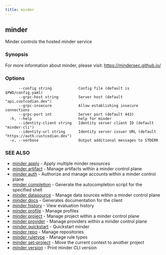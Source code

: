 ```yaml
---
title: minder
---
```

## minder

Minder controls the hosted minder service

### Synopsis

For more information about minder, please visit:
https://mindersec.github.io/

### Options

```
      --config string            Config file (default is $PWD/config.yaml)
      --grpc-host string         Server host (default "api.custcodian.dev")
      --grpc-insecure            Allow establishing insecure connections
      --grpc-port int            Server port (default 443)
  -h, --help                     help for minder
      --identity-client string   Identity server client ID (default "minder-cli")
      --identity-url string      Identity server issuer URL (default "https://auth.custcodian.dev")
  -v, --verbose                  Output additional messages to STDERR
```

### SEE ALSO

* [minder apply](minder_apply.md)	 - Apply multiple minder resources
* [minder artifact](minder_artifact.md)	 - Manage artifacts within a minder control plane
* [minder auth](minder_auth.md)	 - Authorize and manage accounts within a minder control plane
* [minder completion](minder_completion.md)	 - Generate the autocompletion script for the specified shell
* [minder datasource](minder_datasource.md)	 - Manage data sources within a minder control plane
* [minder docs](minder_docs.md)	 - Generates documentation for the client
* [minder history](minder_history.md)	 - View evaluation history
* [minder profile](minder_profile.md)	 - Manage profiles
* [minder project](minder_project.md)	 - Manage project within a minder control plane
* [minder provider](minder_provider.md)	 - Manage providers within a minder control plane
* [minder quickstart](minder_quickstart.md)	 - Quickstart minder
* [minder repo](minder_repo.md)	 - Manage repositories
* [minder ruletype](minder_ruletype.md)	 - Manage rule types
* [minder set-project](minder_set-project.md)	 - Move the current context to another project
* [minder version](minder_version.md)	 - Print minder CLI version

